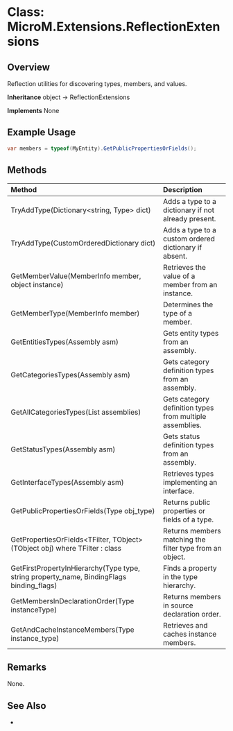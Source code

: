 # Class: MicroM.Extensions.ReflectionExtensions
## Overview
Reflection utilities for discovering types, members, and values.

**Inheritance**
object -> ReflectionExtensions

**Implements**
None

## Example Usage
```csharp
var members = typeof(MyEntity).GetPublicPropertiesOrFields();
```
## Methods
| Method | Description |
|:------------|:-------------|
| TryAddType<T>(Dictionary<string, Type> dict) | Adds a type to a dictionary if not already present. |
| TryAddType<T>(CustomOrderedDictionary<Type> dict) | Adds a type to a custom ordered dictionary if absent. |
| GetMemberValue(MemberInfo member, object instance) | Retrieves the value of a member from an instance. |
| GetMemberType(MemberInfo member) | Determines the type of a member. |
| GetEntitiesTypes(Assembly asm) | Gets entity types from an assembly. |
| GetCategoriesTypes(Assembly asm) | Gets category definition types from an assembly. |
| GetAllCategoriesTypes(List<Assembly> assemblies) | Gets category definition types from multiple assemblies. |
| GetStatusTypes(Assembly asm) | Gets status definition types from an assembly. |
| GetInterfaceTypes<T>(Assembly asm) | Retrieves types implementing an interface. |
| GetPublicPropertiesOrFields(Type obj_type) | Returns public properties or fields of a type. |
| GetPropertiesOrFields<TFilter, TObject>(TObject obj) where TFilter : class | Returns members matching the filter type from an object. |
| GetFirstPropertyInHierarchy(Type type, string property_name, BindingFlags binding_flags) | Finds a property in the type hierarchy. |
| GetMembersInDeclarationOrder(Type instanceType) | Returns members in source declaration order. |
| GetAndCacheInstanceMembers(Type instance_type) | Retrieves and caches instance members. |

## Remarks
None.

## See Also
-
